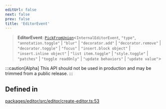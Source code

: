 ```yaml
---
editUrl: false
next: false
prev: false
title: 'EditorEvent'
---
```


> **EditorEvent**: [`PickFromUnion`](/api/index/type-aliases/pickfromunion/)\<`InternalEditorEvent`, `"type"`, `"annotation.toggle"` \| `"blur"` \| `"decorator.add"` \| `"decorator.remove"` \| `"decorator.toggle"` \| `"focus"` \| `"insert.block object"` \| `"insert.inline object"` \| `"list item.toggle"` \| `"style.toggle"` \| `"patches"` \| `"toggle readOnly"` \| `"update behaviors"` \| `"update value"`\>

:::caution[Alpha]
This API should not be used in production and may be trimmed from a public release.
:::

## Defined in

[packages/editor/src/editor/create-editor.ts:53](https://github.com/portabletext/editor/blob/66b5022fc4919e0540c704fbecb8ab8f991c2439/packages/editor/src/editor/create-editor.ts#L53)
